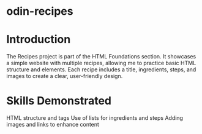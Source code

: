 # odin-recipes

# Introduction

The Recipes project is part of the HTML Foundations section. It showcases a simple website with multiple recipes, allowing me to practice basic HTML structure and elements. Each recipe includes a title, ingredients, steps, and images to create a clear, user-friendly design.

# Skills Demonstrated

HTML structure and tags
Use of lists for ingredients and steps
Adding images and links to enhance content